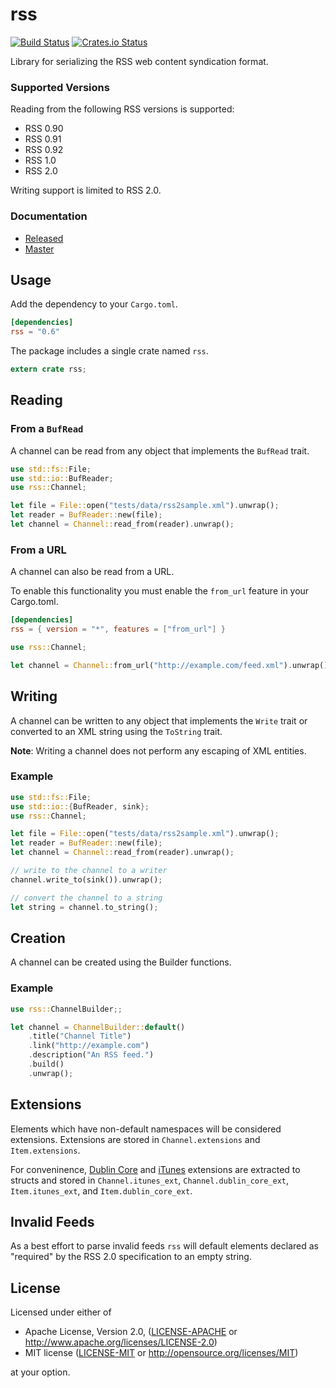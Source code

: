 # rss

[![Build Status](https://travis-ci.org/rust-syndication/rss.svg?branch=master)](https://travis-ci.org/rust-syndication/rss)
[![Crates.io Status](http://meritbadge.herokuapp.com/rss)](https://crates.io/crates/rss)

Library for serializing the RSS web content syndication format.

### Supported Versions

Reading from the following RSS versions is supported:

* RSS 0.90
* RSS 0.91
* RSS 0.92
* RSS 1.0
* RSS 2.0

Writing support is limited to RSS 2.0.

### Documentation

- [Released](https://docs.rs/rss/)
- [Master](https://rust-syndication.github.io/rss/rss/)

## Usage

Add the dependency to your `Cargo.toml`.

```toml
[dependencies]
rss = "0.6"
```

The package includes a single crate named `rss`.

```rust
extern crate rss;
```

## Reading

### From a `BufRead`

A channel can be read from any object that implements the `BufRead` trait.

```rust
use std::fs::File;
use std::io::BufReader;
use rss::Channel;

let file = File::open("tests/data/rss2sample.xml").unwrap();
let reader = BufReader::new(file);
let channel = Channel::read_from(reader).unwrap();
```

### From a URL

A channel can also be read from a URL.

To enable this functionality you must enable the `from_url` feature in your Cargo.toml.

```toml
[dependencies]
rss = { version = "*", features = ["from_url"] }
```

```rust
use rss::Channel;

let channel = Channel::from_url("http://example.com/feed.xml").unwrap();
```

## Writing

A channel can be written to any object that implements the `Write` trait or converted to an XML string using the `ToString` trait.

**Note**: Writing a channel does not perform any escaping of XML entities.

### Example

```rust
use std::fs::File;
use std::io::{BufReader, sink};
use rss::Channel;

let file = File::open("tests/data/rss2sample.xml").unwrap();
let reader = BufReader::new(file);
let channel = Channel::read_from(reader).unwrap();

// write to the channel to a writer
channel.write_to(sink()).unwrap();

// convert the channel to a string
let string = channel.to_string();
```

## Creation

A channel can be created using the Builder functions.

### Example

```rust
use rss::ChannelBuilder;;

let channel = ChannelBuilder::default()
    .title("Channel Title")
    .link("http://example.com")
    .description("An RSS feed.")
    .build()
    .unwrap();
```

## Extensions

Elements which have non-default namespaces will be considered extensions. Extensions are stored in `Channel.extensions` and `Item.extensions`. 

For conveninence, [Dublin Core](http://dublincore.org/documents/dces/) and [iTunes](https://help.apple.com/itc/podcasts_connect/#/itcb54353390) extensions are extracted to structs and stored in `Channel.itunes_ext`, `Channel.dublin_core_ext`, `Item.itunes_ext`, and `Item.dublin_core_ext`.

## Invalid Feeds

As a best effort to parse invalid feeds `rss` will default elements declared as "required" by the RSS 2.0 specification to an empty string.

## License

Licensed under either of

 * Apache License, Version 2.0, ([LICENSE-APACHE](LICENSE-APACHE) or http://www.apache.org/licenses/LICENSE-2.0)
 * MIT license ([LICENSE-MIT](LICENSE-MIT) or http://opensource.org/licenses/MIT)

at your option.
